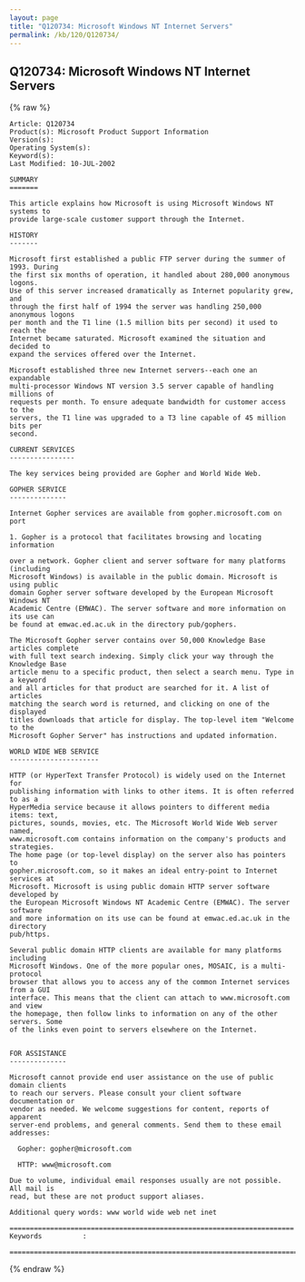 ```yaml
---
layout: page
title: "Q120734: Microsoft Windows NT Internet Servers"
permalink: /kb/120/Q120734/
---
```


## Q120734: Microsoft Windows NT Internet Servers

{% raw %}

	Article: Q120734
	Product(s): Microsoft Product Support Information
	Version(s): 
	Operating System(s): 
	Keyword(s): 
	Last Modified: 10-JUL-2002
	
	SUMMARY
	=======
	
	This article explains how Microsoft is using Microsoft Windows NT systems to
	provide large-scale customer support through the Internet.
	
	HISTORY
	-------
	
	Microsoft first established a public FTP server during the summer of 1993. During
	the first six months of operation, it handled about 280,000 anonymous logons.
	Use of this server increased dramatically as Internet popularity grew, and
	through the first half of 1994 the server was handling 250,000 anonymous logons
	per month and the T1 line (1.5 million bits per second) it used to reach the
	Internet became saturated. Microsoft examined the situation and decided to
	expand the services offered over the Internet.
	
	Microsoft established three new Internet servers--each one an expandable
	multi-processor Windows NT version 3.5 server capable of handling millions of
	requests per month. To ensure adequate bandwidth for customer access to the
	servers, the T1 line was upgraded to a T3 line capable of 45 million bits per
	second.
	
	CURRENT SERVICES
	----------------
	
	The key services being provided are Gopher and World Wide Web.
	
	GOPHER SERVICE
	--------------
	
	Internet Gopher services are available from gopher.microsoft.com on port
	
	1. Gopher is a protocol that facilitates browsing and locating information
	
	over a network. Gopher client and server software for many platforms (including
	Microsoft Windows) is available in the public domain. Microsoft is using public
	domain Gopher server software developed by the European Microsoft Windows NT
	Academic Centre (EMWAC). The server software and more information on its use can
	be found at emwac.ed.ac.uk in the directory pub/gophers.
	
	The Microsoft Gopher server contains over 50,000 Knowledge Base articles complete
	with full text search indexing. Simply click your way through the Knowledge Base
	article menu to a specific product, then select a search menu. Type in a keyword
	and all articles for that product are searched for it. A list of articles
	matching the search word is returned, and clicking on one of the displayed
	titles downloads that article for display. The top-level item "Welcome to the
	Microsoft Gopher Server" has instructions and updated information.
	
	WORLD WIDE WEB SERVICE
	----------------------
	
	HTTP (or HyperText Transfer Protocol) is widely used on the Internet for
	publishing information with links to other items. It is often referred to as a
	HyperMedia service because it allows pointers to different media items: text,
	pictures, sounds, movies, etc. The Microsoft World Wide Web server named,
	www.microsoft.com contains information on the company's products and strategies.
	The home page (or top-level display) on the server also has pointers to
	gopher.microsoft.com, so it makes an ideal entry-point to Internet services at
	Microsoft. Microsoft is using public domain HTTP server software developed by
	the European Microsoft Windows NT Academic Centre (EMWAC). The server software
	and more information on its use can be found at emwac.ed.ac.uk in the directory
	pub/https.
	
	Several public domain HTTP clients are available for many platforms including
	Microsoft Windows. One of the more popular ones, MOSAIC, is a multi-protocol
	browser that allows you to access any of the common Internet services from a GUI
	interface. This means that the client can attach to www.microsoft.com and view
	the homepage, then follow links to information on any of the other servers. Some
	of the links even point to servers elsewhere on the Internet.
	
	
	FOR ASSISTANCE
	--------------
	
	Microsoft cannot provide end user assistance on the use of public domain clients
	to reach our servers. Please consult your client software documentation or
	vendor as needed. We welcome suggestions for content, reports of apparent
	server-end problems, and general comments. Send them to these email addresses:
	
	  Gopher: gopher@microsoft.com
	
	  HTTP: www@microsoft.com
	
	Due to volume, individual email responses usually are not possible. All mail is
	read, but these are not product support aliases.
	
	Additional query words: www world wide web net inet
	
	======================================================================
	Keywords          :  
	
	=============================================================================
	

{% endraw %}
